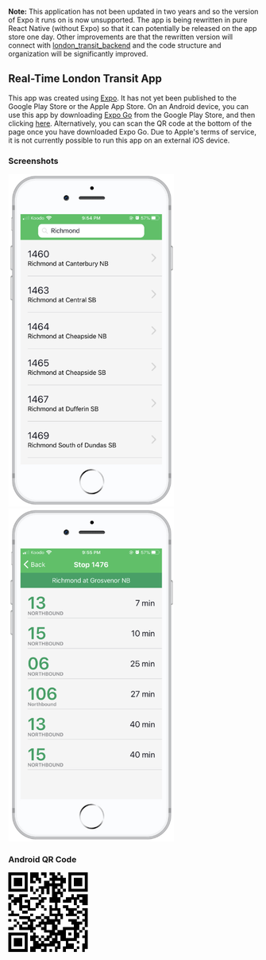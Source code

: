 <b>Note:</b> This application has not been updated in two years and so the version of Expo it runs on is now unsupported. The app is being rewritten in pure React Native (without Expo) so that it can potentially be released on the app store one day. Other improvements are that the rewritten version will connect with [london_transit_backend](https://github.com/gonzalez-chris/transit_app_backend) and the code structure and organization will be significantly improved.

## Real-Time London Transit App

This app was created using [Expo](https://play.google.com/store/apps/details?id=host.exp.exponent). It has not yet been published to the Google Play Store or the Apple App Store. On an Android device, you can use this app by downloading [Expo Go](https://play.google.com/store/apps/details?id=host.exp.exponent) from the Google Play Store, and then clicking [here](https://expo.io/--/to-exp/exp%3A%2F%2Fexp.host%2F%40chris_g%2Flondontransitapp). Alternatively, you can scan the QR code at the bottom of the page once you have downloaded Expo Go. Due to Apple's terms of service, it is not currently possible to run this app on an external iOS device.

### Screenshots

<img src = "screenshots/iPhone8_search_%20results1.png" width=334/>
<img src = "screenshots/iPhone8_bus_times1.png" width=334/>

### Android QR Code

<img src = "screenshots/QR%20Code.png"/>
